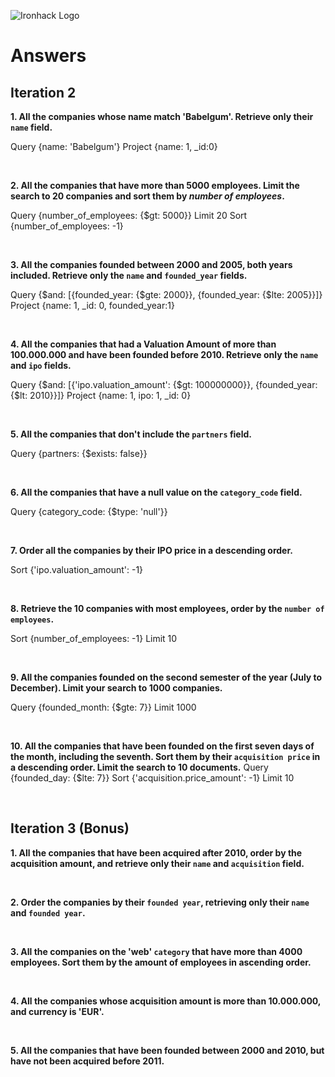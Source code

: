 ![Ironhack Logo](https://i.imgur.com/1QgrNNw.png)

# Answers

## Iteration 2

**1. All the companies whose name match 'Babelgum'. Retrieve only their `name` field.**

Query {name: 'Babelgum'}
Project {name: 1, _id:0}

<br>

**2. All the companies that have more than 5000 employees. Limit the search to 20 companies and sort them by *number of employees*.**

Query {number_of_employees: {$gt: 5000}}
Limit 20
Sort {number_of_employees: -1}

<br>

**3. All the companies founded between 2000 and 2005, both years included. Retrieve only the `name` and `founded_year` fields.**

Query {$and: [{founded_year: {$gte: 2000}}, {founded_year: {$lte: 2005}}]}
Project {name: 1, _id: 0, founded_year:1}

<br>

**4. All the companies that had a Valuation Amount of more than 100.000.000 and have been founded before 2010. Retrieve only the `name` and `ipo` fields.**

Query {$and: [{'ipo.valuation_amount': {$gt: 100000000}}, {founded_year:{$lt: 2010}}]}
Project {name: 1, ipo: 1, _id: 0}

<br>

**5. All the companies that don't include the `partners` field.**

Query {partners: {$exists: false}}

<br>

**6. All the companies that have a null value on the `category_code` field.**

Query {category_code: {$type: 'null'}}

<br>

**7. Order all the companies by their IPO price in a descending order.**

Sort {'ipo.valuation_amount': -1}

<br>

**8. Retrieve the 10 companies with most employees, order by the `number of employees`.**

Sort {number_of_employees: -1}
Limit 10

<br>

**9. All the companies founded on the second semester of the year (July to December). Limit your search to 1000 companies.**

Query {founded_month: {$gte: 7}}
Limit 1000

<br>

**10. All the companies that have been founded on the first seven days of the month, including the seventh. Sort them by their `acquisition price` in a descending order. Limit the search to 10 documents.**
Query {founded_day: {$lte: 7}}
Sort {'acquisition.price_amount': -1}
Limit 10

<br>

## Iteration 3 (Bonus)

**1. All the companies that have been acquired after 2010, order by the acquisition amount, and retrieve only their `name` and `acquisition` field.**

<!-- Your Query Goes Here -->

<br>

**2. Order the companies by their `founded year`, retrieving only their `name` and `founded year`.**

<!-- Your Query Goes Here -->

<br>

**3. All the companies on the 'web' `category` that have more than 4000 employees. Sort them by the amount of employees in ascending order.**

<!-- Your Query Goes Here -->

<br>

**4. All the companies whose acquisition amount is more than 10.000.000, and currency is 'EUR'.**

<!-- Your Query Goes Here -->

<br>

**5. All the companies that have been founded between 2000 and 2010, but have not been acquired before 2011.**

<!-- Your Query Goes Here -->

<br>
